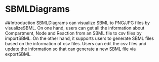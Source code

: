 # SBMLDiagrams

##Introduction
SBMLDiagrams can visualize SBML to PNG/JPG files by visualizeSBML.
On one hand, users can get all the information about Compartment, Node and Reaction from an SBML file to csv files by importSBML. 
On the other hand, it supports users to generate SBML files based on the information of csv files. 
Users can edit the csv files and update the information so that can generate a new SBML file via exportSBML.
